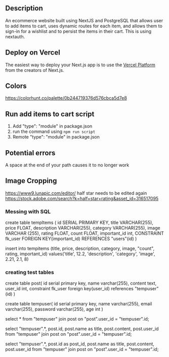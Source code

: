 ## Description

An ecommerce website built using NextJS and PostgreSQL that allows user to add items to cart, uses dynamic routes for each item, and allows them to sign-in for a wishlist and to persist the items in their cart. This is using nextauth.

## Deploy on Vercel

The easiest way to deploy your Next.js app is to use the [Vercel Platform](https://vercel.com/new?utm_medium=default-template&filter=next.js&utm_source=create-next-app&utm_campaign=create-next-app-readme) from the creators of Next.js.

## Colors
https://colorhunt.co/palette/0b244719376d576cbca5d7e8

## Run add items to cart script
1. Add "type": "module" in package.json
2. run the command using  `npm run script`
3. Remote "type": "module" in package.json

## Potential errors
A space at the end of your path causes it to no longer work

## Image Cropping
https://www9.lunapic.com/editor/
half star needs to be edited again
https://stock.adobe.com/search?k=half+star+rating&asset_id=316517095

### Messing with SQL
create table tempItems (
	id SERIAL PRIMARY KEY,
	title VARCHAR(255),
	price FLOAT,
	description VARCHAR(255),
	category VARCHAR(255),
	image VARCHAR (255),
	rating FLOAT,
	count FLOAT,
	important_id int,
	CONSTRAINT fk_user
		FOREIGN KEY(important_id)
			REFERENCES "users"(id)
)

insert into tempitems (title, price, description, category, image, "count", rating, important_id)
values('title', 12.2, 'description', 'category', 'image', 2.21, 2.1, 8)



### creating test tables
create table post(
	id serial primary key,
	name varchar(255),
	content text,
	user_id int,
	constraint fk_user
		foreign key(user_id)
			references "tempuser"(id)
)

create table tempuser(
	id serial primary key,
	name varchar(255),
	email varchar(255),
	password varchar(255),
	age int
)


select * from "tempuser" join post on "post".user_id = "tempuser".id;

select "tempuser".*, post.id, post.name as title, post.content, post.user_id from "tempuser" join post on "post".user_id = "tempuser".id;

select "tempuser".*, post.id as post_id, post.name as title, post.content, post.user_id from "tempuser" join post on "post".user_id = "tempuser".id;